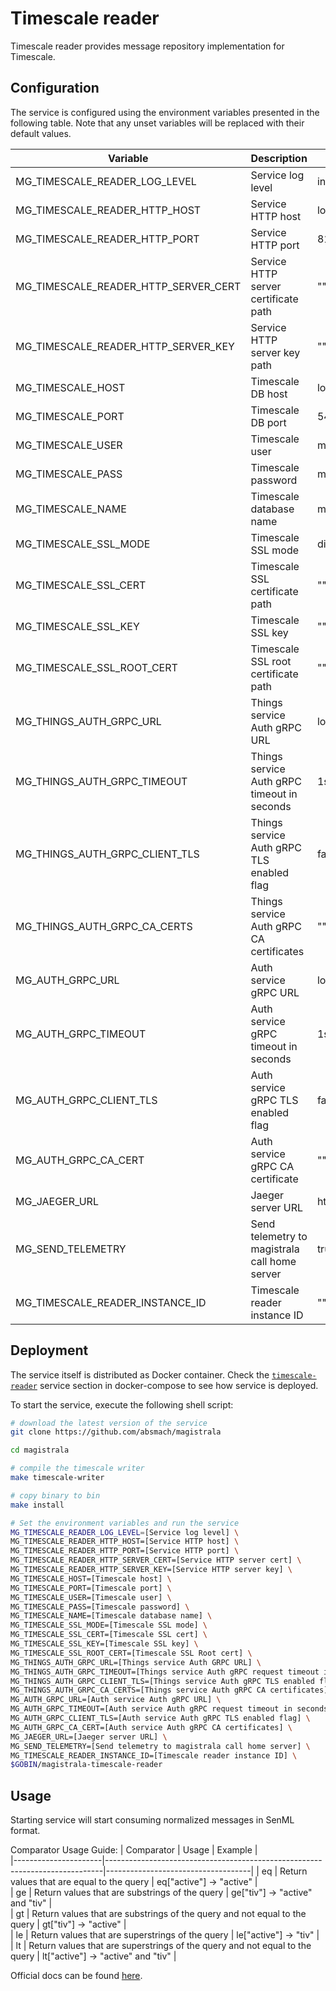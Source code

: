 # Timescale reader

Timescale reader provides message repository implementation for Timescale.

## Configuration

The service is configured using the environment variables presented in the
following table. Note that any unset variables will be replaced with their
default values.

| Variable                             | Description                                   | Default                        |
| ------------------------------------ | --------------------------------------------- | ------------------------------ |
| MG_TIMESCALE_READER_LOG_LEVEL        | Service log level                             | info                           |
| MG_TIMESCALE_READER_HTTP_HOST        | Service HTTP host                             | localhost                      |
| MG_TIMESCALE_READER_HTTP_PORT        | Service HTTP port                             | 8180                           |
| MG_TIMESCALE_READER_HTTP_SERVER_CERT | Service HTTP server certificate path          | ""                             |
| MG_TIMESCALE_READER_HTTP_SERVER_KEY  | Service HTTP server key path                  | ""                             |
| MG_TIMESCALE_HOST                    | Timescale DB host                             | localhost                      |
| MG_TIMESCALE_PORT                    | Timescale DB port                             | 5432                           |
| MG_TIMESCALE_USER                    | Timescale user                                | magistrala                     |
| MG_TIMESCALE_PASS                    | Timescale password                            | magistrala                     |
| MG_TIMESCALE_NAME                    | Timescale database name                       | messages                       |
| MG_TIMESCALE_SSL_MODE                | Timescale SSL mode                            | disabled                       |
| MG_TIMESCALE_SSL_CERT                | Timescale SSL certificate path                | ""                             |
| MG_TIMESCALE_SSL_KEY                 | Timescale SSL key                             | ""                             |
| MG_TIMESCALE_SSL_ROOT_CERT           | Timescale SSL root certificate path           | ""                             |
| MG_THINGS_AUTH_GRPC_URL              | Things service Auth gRPC URL                  | localhost:7000                 |
| MG_THINGS_AUTH_GRPC_TIMEOUT          | Things service Auth gRPC timeout in seconds   | 1s                             |
| MG_THINGS_AUTH_GRPC_CLIENT_TLS       | Things service Auth gRPC TLS enabled flag     | false                          |
| MG_THINGS_AUTH_GRPC_CA_CERTS         | Things service Auth gRPC CA certificates      | ""                             |
| MG_AUTH_GRPC_URL                     | Auth service gRPC URL                         | localhost:7001                 |
| MG_AUTH_GRPC_TIMEOUT                 | Auth service gRPC timeout in seconds          | 1s                             |
| MG_AUTH_GRPC_CLIENT_TLS              | Auth service gRPC TLS enabled flag            | false                          |
| MG_AUTH_GRPC_CA_CERT                 | Auth service gRPC CA certificate              | ""                             |
| MG_JAEGER_URL                        | Jaeger server URL                             | http://jaeger:14268/api/traces |
| MG_SEND_TELEMETRY                    | Send telemetry to magistrala call home server | true                           |
| MG_TIMESCALE_READER_INSTANCE_ID      | Timescale reader instance ID                  | ""                             |

## Deployment

The service itself is distributed as Docker container. Check the [`timescale-reader`](https://github.com/absmach/magistrala/blob/master/docker/addons/timescale-reader/docker-compose.yml#L17-L41) service section in docker-compose to see how service is deployed.

To start the service, execute the following shell script:

```bash
# download the latest version of the service
git clone https://github.com/absmach/magistrala

cd magistrala

# compile the timescale writer
make timescale-writer

# copy binary to bin
make install

# Set the environment variables and run the service
MG_TIMESCALE_READER_LOG_LEVEL=[Service log level] \
MG_TIMESCALE_READER_HTTP_HOST=[Service HTTP host] \
MG_TIMESCALE_READER_HTTP_PORT=[Service HTTP port] \
MG_TIMESCALE_READER_HTTP_SERVER_CERT=[Service HTTP server cert] \
MG_TIMESCALE_READER_HTTP_SERVER_KEY=[Service HTTP server key] \
MG_TIMESCALE_HOST=[Timescale host] \
MG_TIMESCALE_PORT=[Timescale port] \
MG_TIMESCALE_USER=[Timescale user] \
MG_TIMESCALE_PASS=[Timescale password] \
MG_TIMESCALE_NAME=[Timescale database name] \
MG_TIMESCALE_SSL_MODE=[Timescale SSL mode] \
MG_TIMESCALE_SSL_CERT=[Timescale SSL cert] \
MG_TIMESCALE_SSL_KEY=[Timescale SSL key] \
MG_TIMESCALE_SSL_ROOT_CERT=[Timescale SSL Root cert] \
MG_THINGS_AUTH_GRPC_URL=[Things service Auth GRPC URL] \
MG_THINGS_AUTH_GRPC_TIMEOUT=[Things service Auth gRPC request timeout in seconds] \
MG_THINGS_AUTH_GRPC_CLIENT_TLS=[Things service Auth gRPC TLS enabled flag] \
MG_THINGS_AUTH_GRPC_CA_CERTS=[Things service Auth gRPC CA certificates] \
MG_AUTH_GRPC_URL=[Auth service Auth gRPC URL] \
MG_AUTH_GRPC_TIMEOUT=[Auth service Auth gRPC request timeout in seconds] \
MG_AUTH_GRPC_CLIENT_TLS=[Auth service Auth gRPC TLS enabled flag] \
MG_AUTH_GRPC_CA_CERT=[Auth service Auth gRPC CA certificates] \
MG_JAEGER_URL=[Jaeger server URL] \
MG_SEND_TELEMETRY=[Send telemetry to magistrala call home server] \
MG_TIMESCALE_READER_INSTANCE_ID=[Timescale reader instance ID] \
$GOBIN/magistrala-timescale-reader
```

## Usage

Starting service will start consuming normalized messages in SenML format.

Comparator Usage Guide:
| Comparator | Usage | Example |  
|----------------------|-----------------------------------------------------------------------------|------------------------------------|
| eq | Return values that are equal to the query | eq["active"] -> "active" |  
| ge | Return values that are substrings of the query | ge["tiv"] -> "active" and "tiv" |  
| gt | Return values that are substrings of the query and not equal to the query | gt["tiv"] -> "active" |  
| le | Return values that are superstrings of the query | le["active"] -> "tiv" |  
| lt | Return values that are superstrings of the query and not equal to the query | lt["active"] -> "active" and "tiv" |

Official docs can be found [here](https://docs.mainflux.io).
